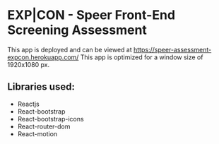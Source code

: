 # EXP|CON - Speer Front-End Screening Assessment
This app is deployed and can be viewed at https://speer-assessment-expcon.herokuapp.com/
This app is optimized for a window size of 1920x1080 px.

## Libraries used:
- Reactjs
- React-bootstrap
- React-bootstrap-icons
- React-router-dom
- React-motion
